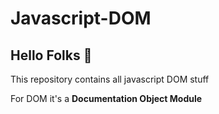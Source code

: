 # Javascript-DOM
<h2>Hello Folks 👋</h2>
<P>This repository contains all javascript DOM stuff</P>
<p>For DOM it's a <b>Documentation Object Module</b></p>
